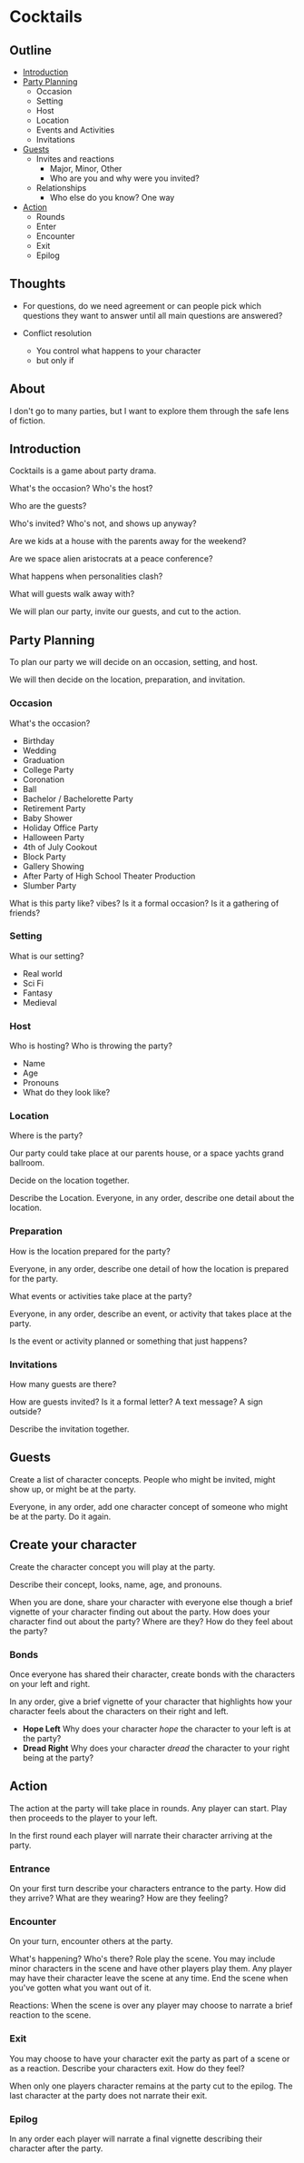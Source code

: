 # Cocktails

## Outline

- [Introduction](#introduction)
- [Party Planning](#party-planning)
    - Occasion
    - Setting
    - Host
    - Location
    - Events and Activities
    - Invitations
- [Guests](#guests)
    - Invites and reactions
        - Major, Minor, Other
        - Who are you and why were you invited?
    - Relationships
        - Who else do you know? One way
- [Action](#action)
    - Rounds
    - Enter
    - Encounter
    - Exit
    - Epilog


## Thoughts

- For questions, do we need agreement or can people pick which questions they want to answer until all main questions are answered?

- Conflict resolution
    - You control what happens to your character
    - but only if

## About

I don't go to many parties, but I want to explore them through the safe lens of fiction.

## Introduction

Cocktails is a game about party drama.

What's the occasion? Who's the host?

Who are the guests?

Who's invited? Who's not, and shows up anyway?

Are we kids at a house with the parents away for the weekend?

Are we space alien aristocrats at a peace conference?

What happens when personalities clash?

What will guests walk away with?

We will plan our party, invite our guests, and cut to the action.

## Party Planning

To plan our party we will decide on an occasion, setting, and host.

We will then decide on the location, preparation, and invitation.

### Occasion

What's the occasion?

- Birthday
- Wedding
- Graduation
- College Party
- Coronation
- Ball
- Bachelor / Bachelorette Party
- Retirement Party
- Baby Shower
- Holiday Office Party
- Halloween Party
- 4th of July Cookout
- Block Party
- Gallery Showing
- After Party of High School Theater Production
- Slumber Party

What is this party like? vibes?
Is it a formal occasion? Is it a gathering of friends?

### Setting

What is our setting?

- Real world
- Sci Fi
- Fantasy
- Medieval

### Host

Who is hosting? Who is throwing the party?

- Name
- Age
- Pronouns
- What do they look like?

### Location

Where is the party?

Our party could take place at our parents house, or a space yachts grand ballroom.

Decide on the location together.

Describe the Location.
Everyone, in any order, describe one detail about the location.

### Preparation

How is the location prepared for the party?

Everyone, in any order, describe one detail of how the location is prepared for the party.

What events or activities take place at the party?

Everyone, in any order, describe an event, or activity that takes place at the party.

Is the event or activity planned or something that just happens?

### Invitations

How many guests are there?

How are guests invited? Is it a formal letter? A text message? A sign outside?

Describe the invitation together.

## Guests

Create a list of character concepts. People who might be invited, might show up, or might be at the party.

Everyone, in any order, add one character concept of someone who might be at the party. Do it again.

## Create your character

Create the character concept you will play at the party.

Describe their concept, looks, name, age, and pronouns.

When you are done, share your character with everyone else though a brief vignette of your character finding out about the party. How does your character find out about the party? Where are they? How do they feel about the party?

### Bonds

Once everyone has shared their character, create bonds with the characters on your left and right.

In any order, give a brief vignette of your character that highlights how your character feels about the characters on their right and left.

- __Hope Left__ Why does your character _hope_ the character to your left is at the party?
- __Dread Right__ Why does your character _dread_ the character to your right being at the party?

## Action

The action at the party will take place in rounds. Any player can start. Play then proceeds to the player to your left.

In the first round each player will narrate their character arriving at the party.

### Entrance

On your first turn describe your characters entrance to the party. How did they arrive? What are they wearing? How are they feeling?

### Encounter

On your turn, encounter others at the party.

What's happening? Who's there? Role play the scene. You may include minor characters in the scene and have other players play them. Any player may have their character leave the scene at any time. End the scene when you've gotten what you want out of it.

Reactions: When the scene is over any player may choose to narrate a brief reaction to the scene.

### Exit

You may choose to have your character exit the party as part of a scene or as a reaction. Describe your characters exit. How do they feel?

When only one players character remains at the party cut to the epilog. The last character at the party does not narrate their exit.

### Epilog

In any order each player will narrate a final vignette describing their character after the party.
